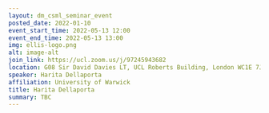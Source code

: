 ```yaml
---
layout: dm_csml_seminar_event
posted_date: 2022-01-10
event_start_time: 2022-05-13 12:00
event_end_time: 2022-05-13 13:00
img: ellis-logo.png
alt: image-alt
join_link: https://ucl.zoom.us/j/97245943682
location: G08 Sir David Davies LT, UCL Roberts Building, London WC1E 7JE
speaker: Harita Dellaporta
affiliation: University of Warwick
title: Harita Dellaporta
summary: TBC
---
```

